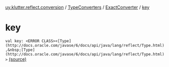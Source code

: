 [uy.klutter.reflect.conversion](../../index.md) / [TypeConverters](../index.md) / [ExactConverter](index.md) / [key](.)


# key
`val key: <ERROR CLASS><[Type](http://docs.oracle.com/javase/6/docs/api/java/lang/reflect/Type.html),&nbsp;[Type](http://docs.oracle.com/javase/6/docs/api/java/lang/reflect/Type.html)>` [(source)](https://github.com/kohesive/klutter/blob/master/reflect-core-jdk6/src/main/kotlin/uy/klutter/reflect/conversion/Converters.kt#L97)


